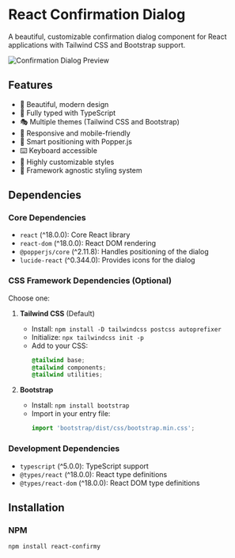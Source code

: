 # React Confirmation Dialog

A beautiful, customizable confirmation dialog component for React applications with Tailwind CSS and Bootstrap support.

![Confirmation Dialog Preview]([https://i.imgur.com/example.png](https://raw.githubusercontent.com/fariz-plugins/react-confirmy/refs/heads/main/banner.png))

## Features

- 🎨 Beautiful, modern design
- 🎯 Fully typed with TypeScript
- 🎭 Multiple themes (Tailwind CSS and Bootstrap)
- 📱 Responsive and mobile-friendly
- 🎪 Smart positioning with Popper.js
- ⌨️ Keyboard accessible
- 🎨 Highly customizable styles
- 🔧 Framework agnostic styling system

## Dependencies

### Core Dependencies
- `react` (^18.0.0): Core React library
- `react-dom` (^18.0.0): React DOM rendering
- `@popperjs/core` (^2.11.8): Handles positioning of the dialog
- `lucide-react` (^0.344.0): Provides icons for the dialog

### CSS Framework Dependencies (Optional)
Choose one:
1. **Tailwind CSS** (Default)
   - Install: `npm install -D tailwindcss postcss autoprefixer`
   - Initialize: `npx tailwindcss init -p`
   - Add to your CSS:
     ```css
     @tailwind base;
     @tailwind components;
     @tailwind utilities;
     ```

2. **Bootstrap**
   - Install: `npm install bootstrap`
   - Import in your entry file:
     ```javascript
     import 'bootstrap/dist/css/bootstrap.min.css';
     ```

### Development Dependencies
- `typescript` (^5.0.0): TypeScript support
- `@types/react` (^18.0.0): React type definitions
- `@types/react-dom` (^18.0.0): React DOM type definitions

## Installation

### NPM
```bash
npm install react-confirmy
```
